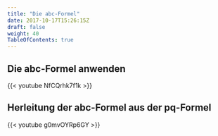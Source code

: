 ```yaml
---
title: "Die abc-Formel"
date: 2017-10-17T15:26:15Z
draft: false
weight: 40
TableOfContents: true
---
```


## Die abc-Formel anwenden
{{< youtube NfCQrhk7f1k >}}


## Herleitung der abc-Formel aus der pq-Formel
{{< youtube g0mvOYRp6GY >}}